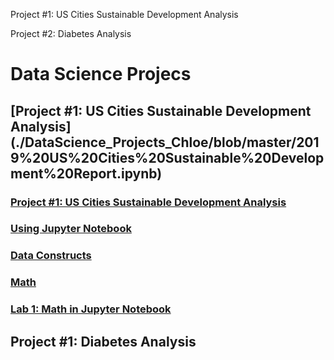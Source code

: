 
Project #1: US Cities Sustainable Development Analysis 

Project #2: Diabetes Analysis



# Data Science Projecs

## [Project #1: US Cities Sustainable Development Analysis] (./DataScience_Projects_Chloe/blob/master/2019%20US%20Cities%20Sustainable%20Development%20Report.ipynb)
### [Project #1: US Cities Sustainable Development Analysis](./python_basics/notebooks/Python%20Bootcamp-%20Intro.ipynb)
### [Using Jupyter Notebook](./python_basics/notebooks/Using%20Jupyter%20Notebook.ipynb)
### [Data Constructs](./python_basics/notebooks/Python%20Bootcamp%20-%20Data%20Constructs.ipynb)
### [Math](./python_basics/notebooks/Python%20Bootcamp-%20Math.ipynb)
### [Lab 1: Math in Jupyter Notebook](./python_basics/labs/Lab1-%20Math.ipynb)


## Project #1: Diabetes Analysis
